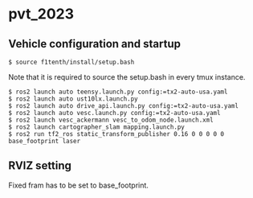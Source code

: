 # pvt_2023

## Vehicle configuration and startup

```console
$ source f1tenth/install/setup.bash
```

Note that it is required to source the setup.bash in every tmux instance.

```console
$ ros2 launch auto teensy.launch.py config:=tx2-auto-usa.yaml
$ ros2 launch auto ust10lx.launch.py
$ ros2 launch auto drive_api.launch.py config:=tx2-auto-usa.yaml
$ ros2 launch auto vesc.launch.py config:=tx2-auto-usa.yaml
$ ros2 launch vesc_ackermann vesc_to_odom_node.launch.xml
$ ros2 launch cartographer_slam mapping.launch.py
$ ros2 run tf2_ros static_transform_publisher 0.16 0 0 0 0 0 base_footprint laser
```

## RVIZ setting
Fixed fram has to be set to base_footprint.
